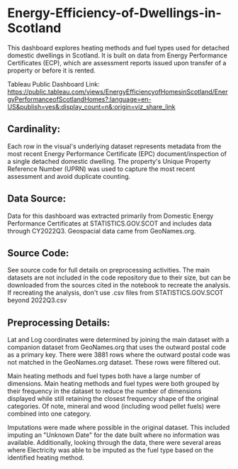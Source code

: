# Energy-Efficiency-of-Dwellings-in-Scotland

This dashboard explores heating methods and fuel types used for detached domestic dwellings in Scotland.  It is built on data from Energy Performance Certificates (ECP), which are assessment reports issued upon transfer of a property or before it is rented.

Tableau Public Dashboard Link: https://public.tableau.com/views/EnergyEfficiencyofHomesinScotland/EnergyPerformanceofScotlandHomes?:language=en-US&publish=yes&:display_count=n&:origin=viz_share_link

## Cardinality:
Each row in the visual's underlying dataset represents metadata from the most recent Energy Performance Certificate (EPC) document/inspection of a single detached domestic dwelling.  The property's Unique Property Reference Number (UPRN) was used to capture the most recent assessment and avoid duplicate counting.

## Data Source:
Data for this dashboard was extracted primarily from Domestic Energy Performance Certificates at STATISTICS.GOV.SCOT and includes data through CY2022Q3.  Geospacial data came from GeoNames.org.

## Source Code:
See source code for full details on preprocessing activities.  The main datasets are not included in the code repository due to their size, but can be downloaded from the sources cited in the notebook to recreate the analysis.  If recreating the analysis, don't use .csv files from STATISTICS.GOV.SCOT beyond 2022Q3.csv

## Preprocessing Details:
Lat and Log coordinates were determined by joining the main dataset with a companion dataset from GeoNames.org that uses the outward postal code as a primary key.  There were 3881 rows where the outward postal code was not matched in the GeoNames.org dataset.  These rows were filtered out.

Main heating methods and fuel types both have a large number of dimensions.  Main heating methods and fuel types were both grouped by their frequency in the dataset to reduce the number of dimensions displayed while still retaining the closest frequency shape of the original categories.  Of note, mineral and wood (including wood pellet fuels) were combined into one category.

Imputations were made where possible in the original dataset.  This included imputing an "Unknown Date" for the date built where no information was available.  Additionally, looking through the data, there were several areas where Electricity was able to be imputed as the fuel type based on the identified heating method.

